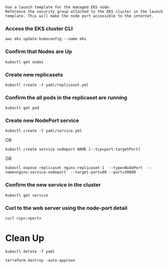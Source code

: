 ```
Use a launch template for the managed EKS node.
Reference the security group attached to the EKS cluster in the launch template. This will make the node port accessible to the internet.
```

### Access the EKS cluster CLI
`aws eks update-kubeconfig --name eks`

### Confirm that Nodes are Up
`kubectl get nodes`

### Create new replicasets
`kubectl create -f yaml/replicaset.yml`

### Confirm the all pods in the replicaset are running
`kubectl get pod`

### Create new NodePort service
`kubectl create -f yaml/service.yml`

OR

`kubectl create service nodeport NAME [--tcp=port:targetPort]`

OR

`kubectl expose replicaset nginx-replicaset-1  --type=NodePort  --name=nginx-service-nodeport  --target-port=80 --port=30008`

### Confirm the new service in the cluster
`kubectl get service`

### Curl to the web server using the node-port detail
`curl <ip>:<port>`

# Clean Up
`kubectl delete -f yaml`

`terraform destroy -auto-approve`
